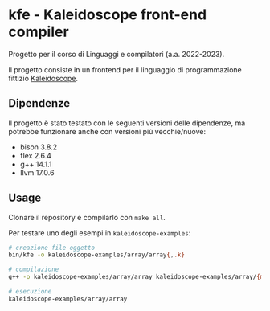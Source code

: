 # kfe - Kaleidoscope front-end compiler

Progetto per il corso di Linguaggi e compilatori (a.a. 2022-2023).

Il progetto consiste in un frontend per il linguaggio di programmazione fittizio [Kaleidoscope](https://llvm.org/docs/tutorial/MyFirstLanguageFrontend/LangImpl01.html).

## Dipendenze

Il progetto è stato testato con le seguenti versioni delle dipendenze, ma potrebbe funzionare anche con versioni più vecchie/nuove:
- bison 3.8.2
- flex 2.6.4
- g++ 14.1.1
- llvm 17.0.6

## Usage

Clonare il repository e compilarlo con `make all`.

Per testare uno degli esempi in `kaleidoscope-examples`:
```bash
# creazione file oggetto
bin/kfe -o kaleidoscope-examples/array/array{,.k}

# compilazione
g++ -o kaleidoscope-examples/array/array kaleidoscope-examples/array/{main.cc,array.o}

# esecuzione
kaleidoscope-examples/array/array
```
